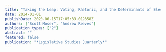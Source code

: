 ```yaml
---
title: "Taking the Leap: Voting, Rhetoric, and the Determinants of Electoral Reform"
date: 2014-01-01
publishDate: 2020-06-15T17:05:33.019358Z
authors: ["Scott Moser", "Andrew Reeves"]
publication_types: ["2"]
abstract: ""
featured: false
publication: "*Legislative Studies Quarterly*"
---
```


